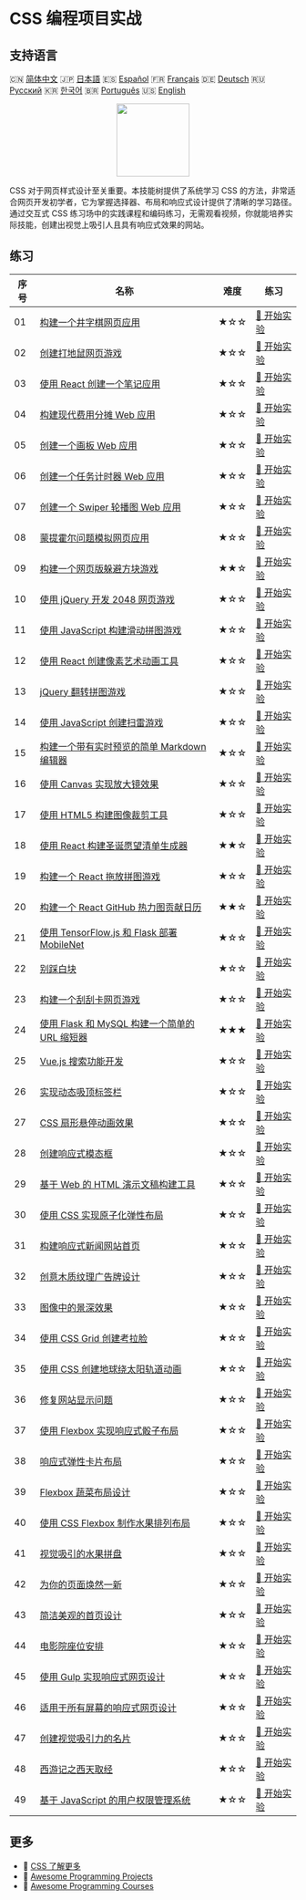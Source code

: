 # CSS 编程项目实战

## 支持语言

🇨🇳 [简体中文](README_zh.md) 🇯🇵 [日本語](README_ja.md) 🇪🇸 [Español](README_es.md) 🇫🇷 [Français](README_fr.md) 🇩🇪 [Deutsch](README_de.md) 🇷🇺 [Русский](README_ru.md) 🇰🇷 [한국어](README_ko.md) 🇧🇷 [Português](README_pt.md) 🇺🇸 [English](README.md) 

<div align="center">
<img width="128px" src="https://file.labex.io/path/YheSJQuYYCNJ.png">
</div>

CSS 对于网页样式设计至关重要。本技能树提供了系统学习 CSS 的方法，非常适合网页开发初学者，它为掌握选择器、布局和响应式设计提供了清晰的学习路径。通过交互式 CSS 练习场中的实践课程和编码练习，无需观看视频，你就能培养实际技能，创建出视觉上吸引人且具有响应式效果的网站。

## 练习

|   序号 | 名称                                                                                                                                   | 难度   | 练习                                                                                                 |
|--------|----------------------------------------------------------------------------------------------------------------------------------------|--------|------------------------------------------------------------------------------------------------------|
|     01 | [构建一个井字棋网页应用](https://labex.io/zh/courses/project-build-a-tic-tac-toe-web-app)                                              | ★☆☆    | [🚀 开始实验](https://labex.io/zh/courses/project-build-a-tic-tac-toe-web-app)                       |
|     02 | [创建打地鼠网页游戏](https://labex.io/zh/courses/project-creating-a-whack-a-mole-web-game)                                             | ★☆☆    | [🚀 开始实验](https://labex.io/zh/courses/project-creating-a-whack-a-mole-web-game)                  |
|     03 | [使用 React 创建一个笔记应用](https://labex.io/zh/courses/project-create-a-notes-app-using-react)                                      | ★☆☆    | [🚀 开始实验](https://labex.io/zh/courses/project-create-a-notes-app-using-react)                    |
|     04 | [构建现代费用分摊 Web 应用](https://labex.io/zh/courses/project-building-a-expense-splitter-web-app)                                   | ★☆☆    | [🚀 开始实验](https://labex.io/zh/courses/project-building-a-expense-splitter-web-app)               |
|     05 | [创建一个画板 Web 应用](https://labex.io/zh/courses/project-creating-a-drawing-board-web-app)                                          | ★☆☆    | [🚀 开始实验](https://labex.io/zh/courses/project-creating-a-drawing-board-web-app)                  |
|     06 | [创建一个任务计时器 Web 应用](https://labex.io/zh/courses/project-creating-a-task-timer-web-app)                                       | ★☆☆    | [🚀 开始实验](https://labex.io/zh/courses/project-creating-a-task-timer-web-app)                     |
|     07 | [创建一个 Swiper 轮播图 Web 应用](https://labex.io/zh/courses/project-create-a-swiper-carousel-web-app)                                | ★☆☆    | [🚀 开始实验](https://labex.io/zh/courses/project-create-a-swiper-carousel-web-app)                  |
|     08 | [蒙提霍尔问题模拟网页应用](https://labex.io/zh/courses/project-monty-hall-problem-simulation-web-app)                                  | ★☆☆    | [🚀 开始实验](https://labex.io/zh/courses/project-monty-hall-problem-simulation-web-app)             |
|     09 | [构建一个网页版躲避方块游戏](https://labex.io/zh/courses/project-building-a-web-avoiding-block-game)                                   | ★★☆    | [🚀 开始实验](https://labex.io/zh/courses/project-building-a-web-avoiding-block-game)                |
|     10 | [使用 jQuery 开发 2048 网页游戏](https://labex.io/zh/courses/project-2048-web-game-using-jquery)                                       | ★☆☆    | [🚀 开始实验](https://labex.io/zh/courses/project-2048-web-game-using-jquery)                        |
|     11 | [使用 JavaScript 构建滑动拼图游戏](https://labex.io/zh/courses/project-build-a-sliding-puzzle-game-with-javascript)                    | ★☆☆    | [🚀 开始实验](https://labex.io/zh/courses/project-build-a-sliding-puzzle-game-with-javascript)       |
|     12 | [使用 React 创建像素艺术动画工具](https://labex.io/zh/courses/project-create-a-pixel-art-animator-with-react)                          | ★☆☆    | [🚀 开始实验](https://labex.io/zh/courses/project-create-a-pixel-art-animator-with-react)            |
|     13 | [jQuery 翻转拼图游戏](https://labex.io/zh/courses/project-jquery-flip-puzzle-game)                                                     | ★☆☆    | [🚀 开始实验](https://labex.io/zh/courses/project-jquery-flip-puzzle-game)                           |
|     14 | [使用 JavaScript 创建扫雷游戏](https://labex.io/zh/courses/project-creating-a-minesweeper-game-with-javascript)                        | ★☆☆    | [🚀 开始实验](https://labex.io/zh/courses/project-creating-a-minesweeper-game-with-javascript)       |
|     15 | [构建一个带有实时预览的简单 Markdown 编辑器](https://labex.io/zh/courses/project-build-a-simple-markdown-editor-with-live-preview)     | ★☆☆    | [🚀 开始实验](https://labex.io/zh/courses/project-build-a-simple-markdown-editor-with-live-preview)  |
|     16 | [使用 Canvas 实现放大镜效果](https://labex.io/zh/courses/project-implement-a-magnifying-glass-effect-using-canvas)                     | ★☆☆    | [🚀 开始实验](https://labex.io/zh/courses/project-implement-a-magnifying-glass-effect-using-canvas)  |
|     17 | [使用 HTML5 构建图像裁剪工具](https://labex.io/zh/courses/project-build-an-image-cropping-tool-using-html5)                            | ★☆☆    | [🚀 开始实验](https://labex.io/zh/courses/project-build-an-image-cropping-tool-using-html5)          |
|     18 | [使用 React 构建圣诞愿望清单生成器](https://labex.io/zh/courses/project-building-a-christmas-wish-list-builder-in-react)               | ★★☆    | [🚀 开始实验](https://labex.io/zh/courses/project-building-a-christmas-wish-list-builder-in-react)   |
|     19 | [构建一个 React 拖放拼图游戏](https://labex.io/zh/courses/project-building-a-react-drag-and-drop-puzzle-game)                          | ★☆☆    | [🚀 开始实验](https://labex.io/zh/courses/project-building-a-react-drag-and-drop-puzzle-game)        |
|     20 | [构建一个 React GitHub 热力图贡献日历](https://labex.io/zh/courses/project-building-a-react-github-heatmap-contributions)              | ★★☆    | [🚀 开始实验](https://labex.io/zh/courses/project-building-a-react-github-heatmap-contributions)     |
|     21 | [使用 TensorFlow.js 和 Flask 部署 MobileNet](https://labex.io/zh/courses/project-deploying-mobilenet-with-tensorflowjs-and-flask)      | ★☆☆    | [🚀 开始实验](https://labex.io/zh/courses/project-deploying-mobilenet-with-tensorflowjs-and-flask)   |
|     22 | [别踩白块](https://labex.io/zh/courses/project-dont-step-on-the-white-tile)                                                            | ★☆☆    | [🚀 开始实验](https://labex.io/zh/courses/project-dont-step-on-the-white-tile)                       |
|     23 | [构建一个刮刮卡网页游戏](https://labex.io/zh/courses/project-scratch-card-game)                                                        | ★☆☆    | [🚀 开始实验](https://labex.io/zh/courses/project-scratch-card-game)                                 |
|     24 | [使用 Flask 和 MySQL 构建一个简单的 URL 缩短器](https://labex.io/zh/courses/project-build-a-simple-url-shortener-with-flask-and-mysql) | ★★★    | [🚀 开始实验](https://labex.io/zh/courses/project-build-a-simple-url-shortener-with-flask-and-mysql) |
|     25 | [Vue.js 搜索功能开发](https://labex.io/zh/courses/project-do-a-search)                                                                 | ★☆☆    | [🚀 开始实验](https://labex.io/zh/courses/project-do-a-search)                                       |
|     26 | [实现动态吸顶标签栏](https://labex.io/zh/courses/project-dynamic-tab-bar)                                                              | ★☆☆    | [🚀 开始实验](https://labex.io/zh/courses/project-dynamic-tab-bar)                                   |
|     27 | [CSS 扇形悬停动画效果](https://labex.io/zh/courses/project-unfold-your-fan)                                                            | ★☆☆    | [🚀 开始实验](https://labex.io/zh/courses/project-unfold-your-fan)                                   |
|     28 | [创建响应式模态框](https://labex.io/zh/courses/project-naughty-modal-box)                                                              | ★☆☆    | [🚀 开始实验](https://labex.io/zh/courses/project-naughty-modal-box)                                 |
|     29 | [基于 Web 的 HTML 演示文稿构建工具](https://labex.io/zh/courses/project-web-ppt)                                                       | ★☆☆    | [🚀 开始实验](https://labex.io/zh/courses/project-web-ppt)                                           |
|     30 | [使用 CSS 实现原子化弹性布局](https://labex.io/zh/courses/project-atomic-css)                                                          | ★☆☆    | [🚀 开始实验](https://labex.io/zh/courses/project-atomic-css)                                        |
|     31 | [构建响应式新闻网站首页](https://labex.io/zh/courses/project-creating-website-homepage)                                                | ★☆☆    | [🚀 开始实验](https://labex.io/zh/courses/project-creating-website-homepage)                         |
|     32 | [创意木质纹理广告牌设计](https://labex.io/zh/courses/project-creative-billboard)                                                       | ★☆☆    | [🚀 开始实验](https://labex.io/zh/courses/project-creative-billboard)                                |
|     33 | [图像中的景深效果](https://labex.io/zh/courses/project-depth-of-field-in-images)                                                       | ★☆☆    | [🚀 开始实验](https://labex.io/zh/courses/project-depth-of-field-in-images)                          |
|     34 | [使用 CSS Grid 创建考拉脸](https://labex.io/zh/courses/project-draw-a-koala)                                                           | ★☆☆    | [🚀 开始实验](https://labex.io/zh/courses/project-draw-a-koala)                                      |
|     35 | [使用 CSS 创建地球绕太阳轨道动画](https://labex.io/zh/courses/project-exploring-the-earth)                                             | ★☆☆    | [🚀 开始实验](https://labex.io/zh/courses/project-exploring-the-earth)                               |
|     36 | [修复网站显示问题](https://labex.io/zh/courses/project-fix-website-display)                                                            | ★☆☆    | [🚀 开始实验](https://labex.io/zh/courses/project-fix-website-display)                               |
|     37 | [使用 Flexbox 实现响应式骰子布局](https://labex.io/zh/courses/project-flex-dice-layout)                                                | ★☆☆    | [🚀 开始实验](https://labex.io/zh/courses/project-flex-dice-layout)                                  |
|     38 | [响应式弹性卡片布局](https://labex.io/zh/courses/project-flexible-card)                                                                | ★☆☆    | [🚀 开始实验](https://labex.io/zh/courses/project-flexible-card)                                     |
|     39 | [Flexbox 蔬菜布局设计](https://labex.io/zh/courses/project-fresh-vegetables)                                                           | ★☆☆    | [🚀 开始实验](https://labex.io/zh/courses/project-fresh-vegetables)                                  |
|     40 | [使用 CSS Flexbox 制作水果排列布局](https://labex.io/zh/courses/project-fruit-arrangement)                                             | ★☆☆    | [🚀 开始实验](https://labex.io/zh/courses/project-fruit-arrangement)                                 |
|     41 | [视觉吸引的水果拼盘](https://labex.io/zh/courses/project-fruit-platter)                                                                | ★☆☆    | [🚀 开始实验](https://labex.io/zh/courses/project-fruit-platter)                                     |
|     42 | [为你的页面焕然一新](https://labex.io/zh/courses/project-give-your-page-a-makeover)                                                    | ★☆☆    | [🚀 开始实验](https://labex.io/zh/courses/project-give-your-page-a-makeover)                         |
|     43 | [简洁美观的首页设计](https://labex.io/zh/courses/project-labex-knowledge-network)                                                      | ★☆☆    | [🚀 开始实验](https://labex.io/zh/courses/project-labex-knowledge-network)                           |
|     44 | [电影院座位安排](https://labex.io/zh/courses/project-movie-theater-seat-arrangement)                                                   | ★☆☆    | [🚀 开始实验](https://labex.io/zh/courses/project-movie-theater-seat-arrangement)                    |
|     45 | [使用 Gulp 实现响应式网页设计](https://labex.io/zh/courses/project-responsive-page-layout)                                             | ★☆☆    | [🚀 开始实验](https://labex.io/zh/courses/project-responsive-page-layout)                            |
|     46 | [适用于所有屏幕的响应式网页设计](https://labex.io/zh/courses/project-responsive-web-design)                                            | ★☆☆    | [🚀 开始实验](https://labex.io/zh/courses/project-responsive-web-design)                             |
|     47 | [创建视觉吸引力的名片](https://labex.io/zh/courses/project-user-business-cards)                                                        | ★☆☆    | [🚀 开始实验](https://labex.io/zh/courses/project-user-business-cards)                               |
|     48 | [西游记之西天取经](https://labex.io/zh/courses/project-westward-journey-to-heavenly-west)                                              | ★☆☆    | [🚀 开始实验](https://labex.io/zh/courses/project-westward-journey-to-heavenly-west)                 |
|     49 | [基于 JavaScript 的用户权限管理系统](https://labex.io/zh/courses/project-permission-management)                                        | ★☆☆    | [🚀 开始实验](https://labex.io/zh/courses/project-permission-management)                             |

## 更多

- 🔗 [CSS 了解更多](https://labex.io/zh/skilltrees/css)
- 🔗 [Awesome Programming Projects](https://github.com/labex-labs/awesome-programming-projects)
- 🔗 [Awesome Programming Courses](https://github.com/labex-labs/awesome-programming-courses)


